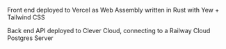 Front end deployed to Vercel as Web Assembly written in Rust with Yew + Tailwind CSS

Back end API deployed to Clever Cloud, connecting to a Railway Cloud Postgres Server
